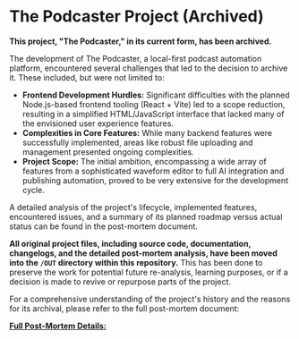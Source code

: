 # The Podcaster Project (Archived)

**This project, "The Podcaster," in its current form, has been archived.**

The development of The Podcaster, a local-first podcast automation platform, encountered several challenges that led to the decision to archive it. These included, but were not limited to:

*   **Frontend Development Hurdles:** Significant difficulties with the planned Node.js-based frontend tooling (React + Vite) led to a scope reduction, resulting in a simplified HTML/JavaScript interface that lacked many of the envisioned user experience features.
*   **Complexities in Core Features:** While many backend features were successfully implemented, areas like robust file uploading and management presented ongoing complexities.
*   **Project Scope:** The initial ambition, encompassing a wide array of features from a sophisticated waveform editor to full AI integration and publishing automation, proved to be very extensive for the development cycle.

A detailed analysis of the project's lifecycle, implemented features, encountered issues, and a summary of its planned roadmap versus actual status can be found in the post-mortem document.

**All original project files, including source code, documentation, changelogs, and the detailed post-mortem analysis, have been moved into the `/OUT` directory within this repository.** This has been done to preserve the work for potential future re-analysis, learning purposes, or if a decision is made to revive or repurpose parts of the project.

For a comprehensive understanding of the project's history and the reasons for its archival, please refer to the full post-mortem document:

**[Full Post-Mortem Details:](./OUT/docs/post_mortem.md)**
